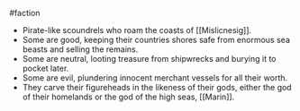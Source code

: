 #faction
* Pirate-like scoundrels who roam the coasts of [[Mislicnesig]].
* Some are good, keeping their countries shores safe from enormous sea beasts and selling the remains.
* Some are neutral, looting treasure from shipwrecks and burying it to pocket later.
* Some are evil, plundering innocent merchant vessels for all their worth.
* They carve their figureheads in the likeness of their gods, either the god of their homelands or the god of the high seas, [[Marin]].